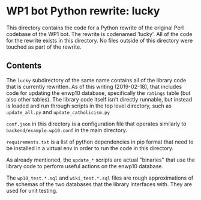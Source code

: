 # WP1 bot Python rewrite: lucky

This directory contains the code for a Python rewrite of the original Perl codebase
of the WP1 bot. The rewrite is codenamed 'lucky'. All of the code for the rewrite
exists in this directory. No files outside of this directory were touched as part of
the rewrite.

## Contents

The `lucky` subdirectory of the same name contains all of the library code that is
currently rewritten. As of this writing (2019-02-18), that includes code for updating
the enwp10 database, specifically the `ratings` table (but also other tables). The
library code itself isn't directly runnable, but instead is loaded and run through
scripts in the top level directory, such as `update_all.py` and `update_catholicism.py`

`conf.json` in this directory is a configuration file that operates similarly to
`backend/example.wp10.conf` in the main directory.

`requirements.txt` is a list of python dependencies in pip format that need to be
installed in a virtual env in order to run the code in this directory.

As already mentioned, the `update_*` scripts are actual "binaries" that use the library
code to perform useful actions on the enwp10 database.

The `wp10_test.*.sql` and `wiki_test.*.sql` files are rough approximations of the
schemas of the two databases that the library interfaces with. They are used for unit
testing.

